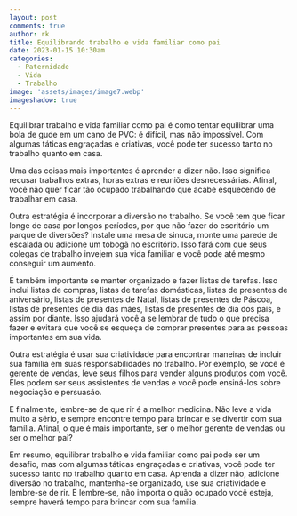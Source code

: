```yaml
---
layout: post
comments: true
author: rk
title: Equilibrando trabalho e vida familiar como pai
date: 2023-01-15 10:30am
categories:
  - Paternidade
  - Vida
  - Trabalho
image: 'assets/images/image7.webp'
imageshadow: true
---
```

Equilibrar trabalho e vida familiar como pai é como tentar equilibrar uma bola de gude em um cano de PVC: é difícil, mas não impossível. Com algumas táticas engraçadas e criativas, você pode ter sucesso tanto no trabalho quanto em casa.

Uma das coisas mais importantes é aprender a dizer não. Isso significa recusar trabalhos extras, horas extras e reuniões desnecessárias. Afinal, você não quer ficar tão ocupado trabalhando que acabe esquecendo de trabalhar em casa.

Outra estratégia é incorporar a diversão no trabalho. Se você tem que ficar longe de casa por longos períodos, por que não fazer do escritório um parque de diversões? Instale uma mesa de sinuca, monte uma parede de escalada ou adicione um tobogã no escritório. Isso fará com que seus colegas de trabalho invejem sua vida familiar e você pode até mesmo conseguir um aumento.

É também importante se manter organizado e fazer listas de tarefas. Isso inclui listas de compras, listas de tarefas domésticas, listas de presentes de aniversário, listas de presentes de Natal, listas de presentes de Páscoa, listas de presentes de dia das mães, listas de presentes de dia dos pais, e assim por diante. Isso ajudará você a se lembrar de tudo o que precisa fazer e evitará que você se esqueça de comprar presentes para as pessoas importantes em sua vida.

Outra estratégia é usar sua criatividade para encontrar maneiras de incluir sua família em suas responsabilidades no trabalho. Por exemplo, se você é gerente de vendas, leve seus filhos para vender alguns produtos com você. Eles podem ser seus assistentes de vendas e você pode ensiná-los sobre negociação e persuasão.

E finalmente, lembre-se de que rir é a melhor medicina. Não leve a vida muito a sério, e sempre encontre tempo para brincar e se divertir com sua família. Afinal, o que é mais importante, ser o melhor gerente de vendas ou ser o melhor pai?

Em resumo, equilibrar trabalho e vida familiar como pai pode ser um desafio, mas com algumas táticas engraçadas e criativas, você pode ter sucesso tanto no trabalho quanto em casa. Aprenda a dizer não, adicione diversão no trabalho, mantenha-se organizado, use sua criatividade e lembre-se de rir. E lembre-se, não importa o quão ocupado você esteja, sempre haverá tempo para brincar com sua família.
